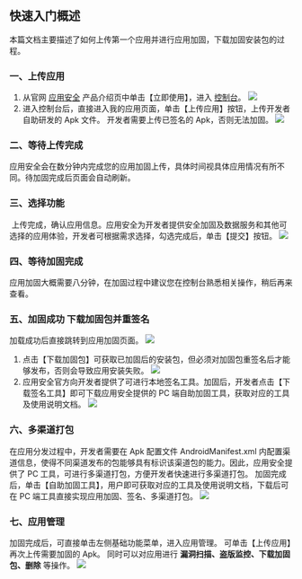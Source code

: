 ## 快速入门概述
本篇文档主要描述了如何上传第一个应用并进行应用加固，下载加固安装包的过程。
### 一、上传应用
1. 从官网 [应用安全](http://tce.fsphere.cn/product/ms?idx=2) 产品介绍页中单击【立即使用】，进入 [控制台](http://console.tce.fsphere.cn/legu/myapplication/index)。
![](http://imgcache.tce.fsphere.cn/static/mc.qcloudimg.com/static/img/fac9d426eb2447af28f84ceae15710c4/image.png)
2. 进入控制台后，直接进入我的应用页面，单击【上传应用】按钮，上传开发者自助研发的 Apk 文件。
开发者需要上传已签名的 Apk，否则无法加固。
![](http://imgcache.tce.fsphere.cn/static/mc.qcloudimg.com/static/img/4adb48fddc3ed486f2b1c89a27707a18/image.png)

### 二、等待上传完成
应用安全会在数分钟内完成您的应用加固上传，具体时间视具体应用情况有所不同。待加固完成后页面会自动刷新。

### 三、选择功能
 上传完成，确认应用信息。应用安全为开发者提供安全加固及数据服务和其他可选择的应用体验，开发者可根据需求选择，勾选完成后，单击【提交】按钮。
 ![](http://imgcache.tce.fsphere.cn/static/mc.qcloudimg.com/static/img/cbd1e137d90a09dcb72457a01e5364b2/image.png)

### 四、等待加固完成
应用加固大概需要八分钟，在加固过程中建议您在控制台熟悉相关操作，稍后再来查看。

### 五、加固成功 下载加固包并重签名
 加载成功后直接跳转到应用加固页面。
 ![](http://imgcache.tce.fsphere.cn/static/mc.qcloudimg.com/static/img/aa5f2bc49947c4f5239c4fc9fd57195a/image.png)
 1. 点击【下载加固包】可获取已加固后的安装包，但必须对加固包重签名后才能够发布，否则会导致应用安装失败。
 ![](http://imgcache.tce.fsphere.cn/static/mc.qcloudimg.com/static/img/87d81d959259a432511457738b320d9d/image.png)
 2. 应用安全官方向开发者提供了可进行本地签名工具。加固后，开发者点击【下载签名工具】即可下载应用安全提供的 PC 端自助加固工具，获取对应的工具及使用说明文档。
 ![](http://imgcache.tce.fsphere.cn/static/mc.qcloudimg.com/static/img/e2bf93f17b86f81064183d8d142a5e87/image.png)

### 六、多渠道打包
在应用分发过程中，开发者需要在 Apk 配置文件 AndroidManifest.xml 内配置渠道信息，使得不同渠道发布的包能够具有标识该渠道包的能力。因此，应用安全提供了 PC 工具，可进行多渠道打包，方便开发者快速进行多渠道打包。
加固完成后，单击【自助加固工具】，用户即可获取对应的工具及使用说明文档，下载后可在 PC 端工具直接实现应用加固、签名、多渠道打包。
 ![](http://imgcache.tce.fsphere.cn/static/mc.qcloudimg.com/static/img/74f32626a11ee257d1e2f4f13ce2014e/image.png)

### 七、应用管理
加固完成后，可直接单击左侧基础功能菜单，进入应用管理。
可单击【上传应用】再次上传需要加固的 Apk。
同时可以对应用进行 **漏洞扫描、盗版监控、下载加固包、删除** 等操作。
![](http://imgcache.tce.fsphere.cn/static/mc.qcloudimg.com/static/img/06883059202eb33c17205de45d1955b7/image.png)
